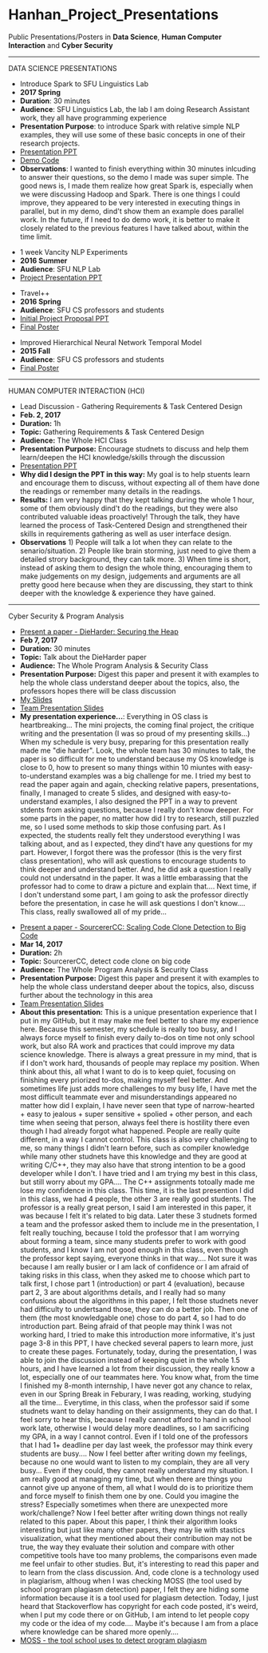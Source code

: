 # Hanhan_Project_Presentations
Public Presentations/Posters in <b>Data Science</b>, <b>Human Computer Interaction</b> and <b>Cyber Security</b> 


**************************************************

DATA SCIENCE PRESENTATIONS

* Introduce Spark to SFU Linguistics Lab
 * <b>2017 Spring</b>
 * <b>Duration</b>: 30 minutes
 * <b>Audience</b>: SFU Linguistics Lab, the lab I am doing Research Assistant work, they all have programming experience
 * <b>Presentation Purpose</b>: to introduce Spark with relative simple NLP examples, they will use some of these basic concepts in one of their research projects.
 * [Presentation PPT][9] 
 * [Demo Code][10]
 * <b>Observations</b>: I wanted to finish everything within 30 minutes inlcuding to answer their questions, so the demo I made was super simple. The good news is, I made them realize how great Spark is, especially when we were discussing Hadoop and Spark. There is one things I could improve, they appeared to be very interested in executing things in parallel, but in my demo, dind't show them an example does parallel work. In the future, if I need to do demo work, it is better to make it closely related to the previous features I have talked about, within the time limit.
 
 
 [9]:https://github.com/hanhanwu/Hanhan_Project_Presentations/blob/master/RA_presentation.pdf
 [10]:https://github.com/hanhanwu/Hanhan_Project_Presentations/blob/master/demo.ipynb
 

* 1 week Vancity NLP Experiments
 * <b>2016 Summer</b>
 * <b>Audience</b>: SFU NLP Lab
 * [Project Presentation PPT][1]

 
  [1]: https://github.com/hanhanwu/Hanhan_NLP/blob/master/Hanhan_NLP_Presentation.pdf



* Travel++
 * <b>2016 Spring</b>
 * <b>Audience</b>: SFU CS professors and students
 * [Initial Project Proposal PPT][2]
 * [Final Poster][3]


  [2]: https://github.com/hanhanwu/Hanhan-TravelPlusPlus/blob/master/travel.slides.pdf
  [3]: https://github.com/hanhanwu/Hanhan-TravelPlusPlus/blob/master/travel%2B%2B%20poster.pdf
  
  
* Improved Hierarchical Neural Network Temporal Model
 * <b>2015 Fall</b>
 * <b>Audience</b>: SFU CS professors and students
 * [Final Poster][4]
 

  [4]: https://github.com/hanhanwu/Hanhan_Project_Presentations/blob/master/Improved%20Hierarchical%20Model.pptx.pdf


***********************************************************

HUMAN COMPUTER INTERACTION (HCI)

* Lead Discussion - Gathering Requirements & Task Centered Design
 * <b>Feb. 2, 2017</b>
 * <b>Duration:</b> 1h
 * <b>Topic:</b> Gathering Requirements & Task Centered Design
 * <b>Audience:</b> The Whole HCI Class
 * <b>Presentation Purpose:</b> Encourage studnets to discuss and help them learn/deepen the HCI knowledge/skills through the discussion
 * [Presentation PPT][5]
 * <b>Why did I design the PPT in this way:</b> My goal is to help stuents learn and encourage them to discuss, without expecting all of them have done the readings or remember many details in the readings.
 * <b>Results:</b> I am very happy that they kept talking during the whole 1 hour, some of them obviously dind't do the readings, but they were also contributed valuable ideas proactively! Through the talk, they have learned the process of Task-Centered Design and strengthened their skills in requirements gathering as well as user interface design.
 * <b>Observations</b> 1) People will talk a lot when they can relate to the senario/situation. 2) People like brain storming, just need to give them a detailed strory background, they can talk more. 3) When time is short, instead of asking them to design the whole thing, encouraging them to make judgements on my design, judgements and arguments are all pretty good here because when they are discussing, they start to think deeper with the knowledge & experience they have gained.
 
 
 [5]:https://github.com/hanhanwu/Hanhan_Project_Presentations/blob/master/task_centered_design.pdf


***********************************************************

Cyber Security & Program Analysis

* [Present a paper - DieHarder: Securing the Heap][7]
 * <b>Feb 7, 2017</b>
 * <b>Duration:</b> 30 minutes
 * <b>Topic:</b> Talk about the DieHarder paper
 * <b>Audience:</b> The Whole Program Analysis & Security Class
 * <b>Presentation Purpose:</b> Digest this paper and present it with examples to help the whole class understand deeper about the topics, also, the professors hopes there will be class discussion
 * [My Slides][6]
 * [Team Presentation Slides][8]
 * <b>My presentation experience...</b>: Everything in OS class is heartbreaking... The mini projects, the coming final project, the critique writing and the presentation (I was so proud of my presenting skills...) When my schedule is very busy, preparing for this presentation really made me "die harder". Look, the whole team has 30 minutes to talk, the paper is so difficult for me to understand because my OS knowledge is close to 0, how to present so many things within 10 miuntes with easy-to-understand examples was a big challenge for me. I tried my best to read the paper again and again, checking relative papers, presentations, finally, I managed to create 5 slides, and designed with easy-to-understand examples, I also designed the PPT in a way to prevent stdents from asking questions, because I really don't know deeper. For some parts in the paper, no matter how did I try to research, still puzzled me, so I used some methods to skip those confusing part. As I expected, the students really felt they understood everything I was talking about, and as I expected, they dind't have any questions for my part. However, I forgot there was the professor (this is the very first class presentation), who will ask questions to encourage students to think deeper and understand better. And, he did ask a question I really could not undersatnd in the paper. It was a little embarassing that the professor had to come to draw a picture and explain that.... Next time, if I don't understand some part, I am going to ask the professor directly before the presentation, in case he will ask questions I don't know.... This class, really swallowed all of my pride...


[6]:https://github.com/hanhanwu/Hanhan_Project_Presentations/blob/master/attacks.pdf
[7]:https://people.cs.umass.edu/~emery/pubs/ccs03-novark.pdf
[8]:https://docs.google.com/presentation/d/1H1g9Vx6ed7zQ4rA_TwQ_RuU49y0qiotNgheVE7UbD2s/edit?usp=sharing


* [Present a paper - SourcererCC: Scaling Code Clone Detection to Big Code][11]
 * <b>Mar 14, 2017</b>
 * <b>Duration:</b> 2h
 * <b>Topic:</b> SourcererCC, detect code clone on big code
 * <b>Audience:</b> The Whole Program Analysis & Security Class
 * <b>Presentation Purpose:</b> Digest this paper and present it with examples to help the whole class understand deeper about the topics, also, discuss further about the technology in this area
 * [Team Presentation Slides][12]
 * <b>About this presentation:</b> This is a unique presentation experience that I put in my GitHub, but it may make me feel better to share my experience here. Because this semester, my schedule is really too busy, and I always force myself to finish every daily to-dos on time not only school work, but also RA work and practices that could improve my data science knowledge. There is always a great pressure in my mind, that is if I don't work hard, thousands of people may replace my position. When think about this, all what I want to do is to keep quiet, focusing on finishing every priorized to-dos, making myself feel better. And sometimes life just adds more challenges to my busy life, I have met the most difficult teammate ever and misunderstandings appeared no matter how did I explain, I have never seen that type of narrow-hearted + easy to jealous + super sensitive + spolied + other person, and each time when seeing that person, always feel there is hostility there even though I had already forgot what happened. People are really quite different, in a way I cannot control. This class is also very challenging to me, so many things I didn't learn before, such as compiler knowledge while many other studnets have this knowledge and they are good at writing C/C++, they may also have that strong intention to be a good developer while I don't. I have tried and I am trying my best in this class, but still worry about my GPA.... The C++ assignments totoally made me lose my confidence in this class. This time, it is the last presention I did in this class, we had 4 people, the other 3 are really good students. The professor is a really great person, I said I am interested in this paper, it was because I felt it's related to big data. Later these 3 studnets formed a team and the professor asked them to include me in the presentation, I felt really touching, because I told the professor that I am worrying about forming a team, since many students prefer to work with good students, and I know I am not good enough in this class, even though the professor kept saying, everyone thinks in that way.... Not sure it was because I am really busier or I am lack of confidence or I am afraid of taking risks in this class, when they asked me to choose which part to talk first, I chose part 1 (introduction) or part 4 (evaluation), because part 2, 3 are about algorithms details, and I really had so many confusions about the algorithms in this paper, I felt those studnets never had difficulty to undertsand those, they can do a better job. Then one of them (the most knowledgable one) chose to do part 4, so I had to do introduction part. Being afraid of that people may think I was not working hard, I tried to make this introduction more informative, it's just page 3-8 in this PPT, I have checked several papers to learn more, just to create these pages. Fortunately, today, during the presentation, I was able to join the discussion instead of keeping quiet in the whole 1.5 hours, and I have learned a lot from their discussion, they really know a lot, especially one of our teammates here. You know what, from the time I finished my 8-month internship, I have never got any chance to relax, even in our Spring Break in Feburary, I was reading, working, studying all the time...  Everytime, in this class, when the professor said if some studnets want to delay handing on their assignments, they can do that. I feel sorry to hear this, because I really cannot afford to hand in school work late, otherwise I would delay more deadlines, so I am sacrificing my GPA, in a way I cannot control. Even if I told one of the professors that I had 1+ deadline per day last week, the professor may think every students are busy.... Now I feel better after writing down my feelings, because no one would want to listen to my complain, they are all very busy... Even if they could, they cannot really understand my situation. I am really good at managing my time, but when there are things you cannot give up anyone of them, all what I would do is to prioritize them and force myself to finish them one by one. Could you imagine the stress? Especially sometimes when there are unexpected more work/challenge? Now I feel better after writing down things not really related to this paper. About this paper, I think their algorithm looks interesting but just like many other papers, they may lie with stastics visualization, what they mentioned about their contribution may not be true, the way they evaluate their solution and compare with other competitive tools have too many problems, the comparisons even made me feel unfair to other studies. But, it's interesting to read this paper and to learn from the class discussion. And, code clone is a technology used in plagiarism, althoug when I was checking MOSS (the tool used by school program plagiasm detection) paper, I felt they are hiding some information because it is a tool used for plagiasm detection. Today, I just heard that Stackoverflow has copyright for each code posted, it's weird, when I put my code there or on GitHub, I am intend to let people copy my code or the idea of my code.... Maybe it's because I am from a place where knowledge can be shared more openly....
 * [MOSS - the tool school uses to detect program plagiasm][13]
 
 
[11]:https://arxiv.org/pdf/1512.06448.pdf
[12]:https://github.com/hanhanwu/OS_Projects/blob/master/SourcererCC.pdf
[13]:http://theory.stanford.edu/~aiken/publications/papers/sigmod03.pdf
